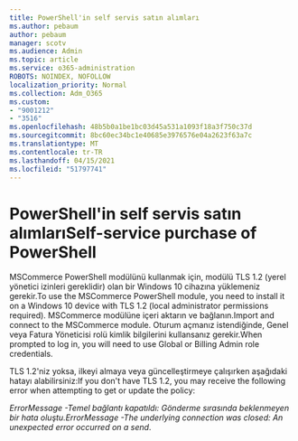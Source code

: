 ```yaml
---
title: PowerShell'in self servis satın alımları
ms.author: pebaum
author: pebaum
manager: scotv
ms.audience: Admin
ms.topic: article
ms.service: o365-administration
ROBOTS: NOINDEX, NOFOLLOW
localization_priority: Normal
ms.collection: Adm_O365
ms.custom:
- "9001212"
- "3516"
ms.openlocfilehash: 48b5b0a1be1bc03d45a531a1093f18a3f750c37d
ms.sourcegitcommit: 8bc60ec34bc1e40685e3976576e04a2623f63a7c
ms.translationtype: MT
ms.contentlocale: tr-TR
ms.lasthandoff: 04/15/2021
ms.locfileid: "51797741"
---
```

# <a name="self-service-purchase-of-powershell"></a><span data-ttu-id="8b57f-102">PowerShell'in self servis satın alımları</span><span class="sxs-lookup"><span data-stu-id="8b57f-102">Self-service purchase of PowerShell</span></span>

<span data-ttu-id="8b57f-103">MSCommerce PowerShell modülünü kullanmak için, modülü TLS 1.2 (yerel yönetici izinleri gereklidir) olan bir Windows 10 cihazına yüklemeniz gerekir.</span><span class="sxs-lookup"><span data-stu-id="8b57f-103">To use the MSCommerce PowerShell module, you need to install it on a Windows 10 device with TLS 1.2 (local administrator permissions required).</span></span>  <span data-ttu-id="8b57f-104">MSCommerce modülüne içeri aktarın ve bağlanın.</span><span class="sxs-lookup"><span data-stu-id="8b57f-104">Import and connect to the MSCommerce module.</span></span>  <span data-ttu-id="8b57f-105">Oturum açmanız istendiğinde, Genel veya Fatura Yöneticisi rolü kimlik bilgilerini kullansanız gerekir.</span><span class="sxs-lookup"><span data-stu-id="8b57f-105">When prompted to log in, you will need to use Global or Billing Admin role credentials.</span></span>  

<span data-ttu-id="8b57f-106">TLS 1.2'niz yoksa, ilkeyi almaya veya güncelleştirmeye çalışırken aşağıdaki hatayı alabilirsiniz:</span><span class="sxs-lookup"><span data-stu-id="8b57f-106">If you don't have TLS 1.2, you may receive the following error when attempting to get or update the policy:</span></span>

<span data-ttu-id="8b57f-107">*ErrorMessage -Temel bağlantı kapatıldı: Gönderme sırasında beklenmeyen bir hata oluştu.*</span><span class="sxs-lookup"><span data-stu-id="8b57f-107">*ErrorMessage -The underlying connection was closed: An unexpected error occurred on a send*.</span></span>



